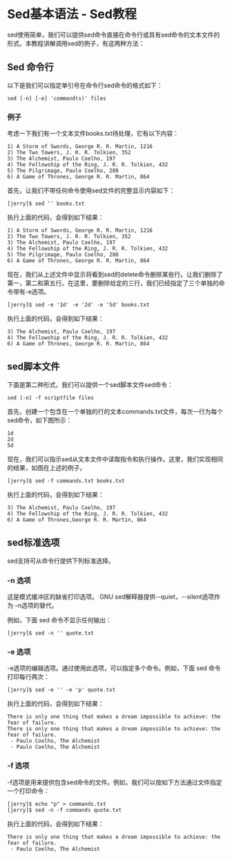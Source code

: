 # Sed基本语法 - Sed教程

sed使用简单，我们可以提供sed命令直接在命令行或具有sed命令的文本文件的形式。本教程讲解调用sed的例子，有这两种方法：

## Sed 命令行

以下是我们可以指定单引号在命令行sed命令的格式如下：

```
sed [-n] [-e] 'command(s)' files 

```

### 例子

考虑一下我们有一个文本文件books.txt待处理，它有以下内容：

```
1) A Storm of Swords, George R. R. Martin, 1216 
2) The Two Towers, J. R. R. Tolkien, 352 
3) The Alchemist, Paulo Coelho, 197 
4) The Fellowship of the Ring, J. R. R. Tolkien, 432 
5) The Pilgrimage, Paulo Coelho, 288 
6) A Game of Thrones, George R. R. Martin, 864

```

首先，让我们不带任何命令使用sed文件的完整显示内容如下：

```
[jerry]$ sed '' books.txt

```

执行上面的代码，会得到如下结果：

```
1) A Storm of Swords, George R. R. Martin, 1216
2) The Two Towers, J. R. R. Tolkien, 352
3) The Alchemist, Paulo Coelho, 197
4) The Fellowship of the Ring, J. R. R. Tolkien, 432
5) The Pilgrimage, Paulo Coelho, 288
6) A Game of Thrones, George R. R. Martin, 864

```

现在，我们从上述文件中显示将看到sed的delete命令删除某些行。让我们删除了第一，第二和第五行。在这里，要删除给定的三行，我们已经指定了三个单独的命令带有-e选项。

```
[jerry]$ sed -e '1d' -e '2d' -e '5d' books.txt 

```

执行上面的代码，会得到如下结果：

```
3) The Alchemist, Paulo Coelho, 197 
4) The Fellowship of the Ring, J. R. R. Tolkien, 432 
6) A Game of Thrones, George R. R. Martin, 864 

```

## sed脚本文件

下面是第二种形式，我们可以提供一个sed脚本文件sed命令：

```
sed [-n] -f scriptfile files

```

首先，创建一个包含在一个单独的行的文本commands.txt文件，每次一行为每个sed命令，如下图所示：

```
1d 
2d 
5d 

```

现在，我们可以指示sed从文本文件中读取指令和执行操作。这里，我们实现相同的结果，如图在上述的例子。

```
[jerry]$ sed -f commands.txt books.txt

```

执行上面的代码，会得到如下结果：

```
3) The Alchemist, Paulo Coelho, 197 
4) The Fellowship of the Ring, J. R. R. Tolkien, 432 
6) A Game of Thrones,George R. R. Martin, 864 

```

## sed标准选项

sed支持可从命令行提供下列标准选择。

### -n 选项

这是模式缓冲区的缺省打印选项。 GNU sed解释器提供--quiet，--silent选项作为 -n选项的替代。

例如，下面 sed 命令不显示任何输出：

```
[jerry]$ sed -n '' quote.txt 

```

### -e 选项

-e选项的编辑选项。通过使用此选项，可以指定多个命令。例如，下面 sed 命令打印每行两次：

```
[jerry]$ sed -e '' -e 'p' quote.txt

```

执行上面的代码，会得到如下结果：

```
There is only one thing that makes a dream impossible to achieve: the fear of failure. 
There is only one thing that makes a dream impossible to achieve: the fear of failure. 
 - Paulo Coelho, The Alchemist 
 - Paulo Coelho, The Alchemist

```

### -f 选项

-f选项是用来提供包含sed命令的文件。例如，我们可以按如下方法通过文件指定一个打印命令：

```
[jerry]$ echo "p" > commands.txt 
[jerry]$ sed -n -f commands quote.txt

```

执行上面的代码，会得到如下结果：

```
There is only one thing that makes a dream impossible to achieve: the fear of failure. 
 - Paulo Coelho, The Alchemist
```

 